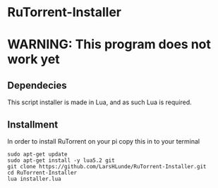 # RuTorrent-Installer
# WARNING: This program does not work yet
## Dependecies
This script installer is made in Lua,
and as such Lua is required.


## Installment
In order to install RuTorrent on your pi copy
this in to your terminal
```
sudo apt-get update
sudo apt-get install -y lua5.2 git
git clone https://github.com/LarsHLunde/RuTorrent-Installer.git
cd RuTorrent-Installer
lua installer.lua
```
